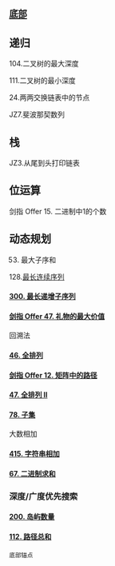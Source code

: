 ## [`底部`](#底部)  

## 递归

104.二叉树的最大深度

111.二叉树的最小深度

24.两两交换链表中的节点

JZ7.斐波那契数列



## 栈

JZ3.从尾到头打印链表



## 位运算

剑指 Offer 15. 二进制中1的个数



## 动态规划

53. 最大子序和

128.[最长连续序列](https://leetcode-cn.com/problems/longest-consecutive-sequence/)

#### [300. 最长递增子序列](https://leetcode-cn.com/problems/longest-increasing-subsequence/)

#### [剑指 Offer 47. 礼物的最大价值](https://leetcode-cn.com/problems/li-wu-de-zui-da-jie-zhi-lcof/)



回溯法

#### [46. 全排列](https://leetcode-cn.com/problems/permutations/)

#### [剑指 Offer 12. 矩阵中的路径](https://leetcode-cn.com/problems/ju-zhen-zhong-de-lu-jing-lcof/)

#### [47. 全排列 II](https://leetcode-cn.com/problems/permutations-ii/)

#### [78. 子集](https://leetcode-cn.com/problems/subsets/)





大数相加

#### [415. 字符串相加](https://leetcode-cn.com/problems/add-strings/)

#### [67. 二进制求和](https://leetcode-cn.com/problems/add-binary/)





### 深度/广度优先搜索

#### [200. 岛屿数量](https://leetcode-cn.com/problems/number-of-islands/)

#### [112. 路径总和](https://leetcode-cn.com/problems/path-sum/)













<span id=底部>`底部锚点`</span>


